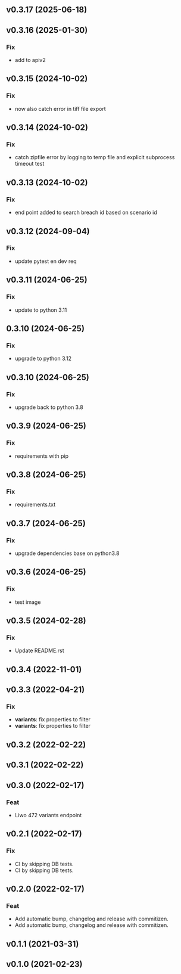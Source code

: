 ## v0.3.17 (2025-06-18)

## v0.3.16 (2025-01-30)

### Fix

- add to apiv2

## v0.3.15 (2024-10-02)

### Fix

- now also catch error in tiff file export

## v0.3.14 (2024-10-02)

### Fix

- catch zipfile error by logging to temp file and explicit subprocess timeout test

## v0.3.13 (2024-10-02)

### Fix

- end point added to search breach id based on scenario id

## v0.3.12 (2024-09-04)

### Fix

- update pytest en dev req

## v0.3.11 (2024-06-25)

### Fix

- update to python 3.11

## 0.3.10 (2024-06-25)

### Fix

- upgrade to python 3.12

## v0.3.10 (2024-06-25)

### Fix

- upgrade back to python 3.8

## v0.3.9 (2024-06-25)

### Fix

- requirements with pip

## v0.3.8 (2024-06-25)

### Fix

- requirements.txt

## v0.3.7 (2024-06-25)

### Fix

- upgrade dependencies base on python3.8

## v0.3.6 (2024-06-25)

### Fix

- test image

## v0.3.5 (2024-02-28)

### Fix

- Update README.rst

## v0.3.4 (2022-11-01)

## v0.3.3 (2022-04-21)

### Fix

- **variants**: fix properties to filter
- **variants**: fix properties to filter

## v0.3.2 (2022-02-22)

## v0.3.1 (2022-02-22)

## v0.3.0 (2022-02-17)

### Feat

- Liwo 472 variants endpoint

## v0.2.1 (2022-02-17)

### Fix

- CI by skipping DB tests.
- CI by skipping DB tests.

## v0.2.0 (2022-02-17)

### Feat

- Add automatic bump, changelog and release with commitizen.
- Add automatic bump, changelog and release with commitizen.

## v0.1.1 (2021-03-31)

## v0.1.0 (2021-02-23)
